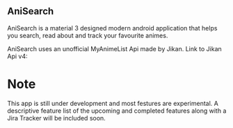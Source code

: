## AniSearch

AniSearch is a material 3 designed modern android application that helps you search, read about and track your favourite animes.

AniSearch uses an unofficial MyAnimeList Api made by Jikan.
Link to Jikan Api v4:

# Note

This app is still under development and most festures are experimental. A descriptive feature list of the upcoming and completed features along with a Jira Tracker will be included soon.



